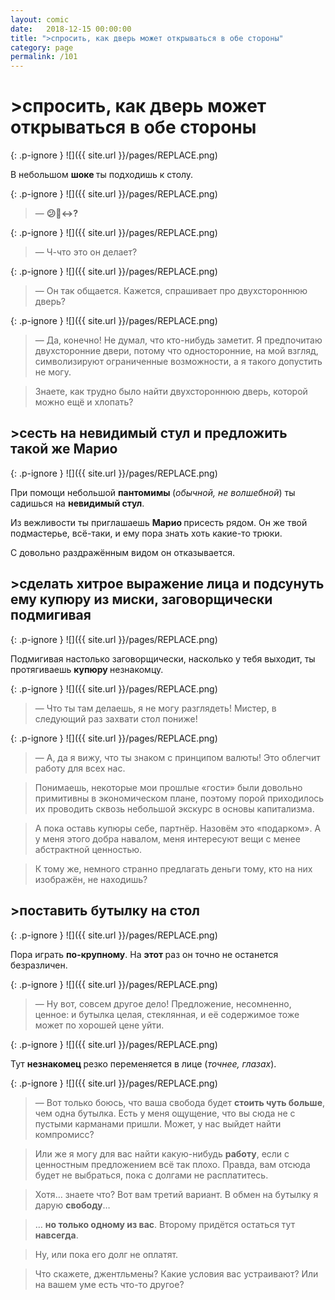 ```yaml
---
layout: comic
date:   2018-12-15 00:00:00 
title: ">спросить, как дверь может открываться в обе стороны"
category: page
permalink: /101
---
```

# >спросить, как дверь может открываться в обе стороны

{: .p-ignore }
![]({{ site.url }}/pages/REPLACE.png)

В небольшом <strong>шоке </strong>ты подходишь к столу.

{: .p-ignore }
![]({{ site.url }}/pages/REPLACE.png)

<blockquote>— <strong>😕🚪↔️?</strong></blockquote>

{: .p-ignore }
![]({{ site.url }}/pages/REPLACE.png)

<blockquote>— Ч-что это он делает?</blockquote>

{: .p-ignore }
![]({{ site.url }}/pages/REPLACE.png)

<blockquote>— Он так общается. Кажется, спрашивает про двухстороннюю дверь?</blockquote>

{: .p-ignore }
![]({{ site.url }}/pages/REPLACE.png)

<blockquote>— Да, конечно! Не думал, что кто-нибудь заметит. Я предпочитаю двухсторонние двери, потому что односторонние, на мой взгляд, символизируют ограниченные возможности, а я такого допустить не могу.</blockquote>

<blockquote>Знаете, как трудно было найти двухстороннюю дверь, которой можно ещё и хлопать?</blockquote>

## >сесть на невидимый стул и предложить такой же Марио

{: .p-ignore }
![]({{ site.url }}/pages/REPLACE.png)

При помощи небольшой <strong>пантомимы </strong>(<em>обычной, не волшебной</em>) ты садишься на <strong>невидимый стул</strong>.

Из вежливости ты приглашаешь <strong>Марио </strong>присесть рядом. Он же твой подмастерье, всё-таки, и ему пора знать хоть какие-то трюки.

С довольно раздражённым видом он отказывается.

## >сделать хитрое выражение лица и подсунуть ему купюру из миски, заговорщически подмигивая

{: .p-ignore }
![]({{ site.url }}/pages/REPLACE.png)

Подмигивая настолько заговорщически, насколько у тебя выходит, ты протягиваешь <strong>купюру </strong>незнакомцу.

{: .p-ignore }
![]({{ site.url }}/pages/REPLACE.png)

<blockquote>— Что ты там делаешь, я не могу разглядеть! Мистер, в следующий раз захвати стол пониже!</blockquote>

{: .p-ignore }
![]({{ site.url }}/pages/REPLACE.png)

<blockquote>— А, да я вижу, что ты знаком с принципом валюты! Это облегчит работу для всех нас.</blockquote>

<blockquote>Понимаешь, некоторые мои прошлые «гости» были довольно примитивны в экономическом плане, поэтому порой приходилось их проводить сквозь небольшой экскурс в основы капитализма.</blockquote>

<blockquote>А пока оставь купюры себе, партнёр. Назовём это «подарком». А у меня этого добра навалом, меня интересуют вещи с менее абстрактной ценностью.</blockquote>

<blockquote>К тому же, немного странно предлагать деньги тому, кто на них изображён, не находишь?</blockquote>

## >поставить бутылку на стол

{: .p-ignore }
![]({{ site.url }}/pages/REPLACE.png)

Пора играть <strong>по-крупному</strong>. На <strong>этот </strong>раз он точно не останется безразличен.

{: .p-ignore }
![]({{ site.url }}/pages/REPLACE.png)

<blockquote>— Ну вот, совсем другое дело! Предложение, несомненно, ценное: и бутылка целая, стеклянная, и её содержимое тоже может по хорошей цене уйти.</blockquote>

{: .p-ignore }
![]({{ site.url }}/pages/REPLACE.png)

Тут <strong>незнакомец </strong>резко переменяется в лице (<em>точнее, глазах</em>).

{: .p-ignore }
![]({{ site.url }}/pages/REPLACE.png)

<blockquote>— Вот только боюсь, что ваша свобода будет <strong>стоить чуть больше</strong>, чем одна бутылка. Есть у меня ощущение, что вы сюда не с пустыми карманами пришли. Может, у нас выйдет найти компромисс?</blockquote>

<blockquote>Или же я могу для вас найти какую-нибудь <strong>работу</strong>, если с ценностным предложением всё так плохо. Правда, вам отсюда будет не выбраться, пока с долгами не расплатитесь.</blockquote>

<blockquote>Хотя… знаете что? Вот вам третий вариант. В обмен на бутылку я дарую <strong>свободу</strong>…</blockquote>

<blockquote>… <strong>но только одному из вас</strong>. Второму придётся остаться тут <strong>навсегда</strong>.</blockquote>

<blockquote>Ну, или пока его долг не оплатят.</blockquote>

<blockquote>Что скажете, джентльмены? Какие условия вас устраивают? Или на вашем уме есть что-то другое?</blockquote>

